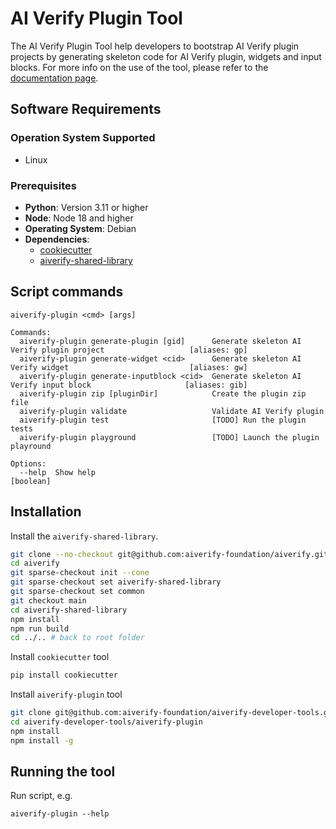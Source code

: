 # AI Verify Plugin Tool

The AI Verify Plugin Tool help developers to bootstrap AI Verify plugin projects by generating skeleton code for AI Verify plugin, widgets and input blocks. For more info on the use of the tool, please refer to the [documentation page](https://github.com/aiverify-foundation/aiverify-developer-tools/blob/docs/docs/plugins/Plugin_Tool.md).


## Software Requirements

### Operation System Supported
- Linux

### Prerequisites

- **Python**: Version 3.11 or higher
- **Node**: Node 18 and higher
- **Operating System**: Debian
- **Dependencies**:
  - [cookiecutter](https://github.com/cookiecutter/cookiecutter)
  - [aiverify-shared-library](https://github.com/aiverify-foundation/aiverify/tree/main/aiverify-shared-library)


## Script commands

```
aiverify-plugin <cmd> [args]

Commands:
  aiverify-plugin generate-plugin [gid]      Generate skeleton AI Verify plugin project                   [aliases: gp]
  aiverify-plugin generate-widget <cid>      Generate skeleton AI Verify widget                           [aliases: gw]
  aiverify-plugin generate-inputblock <cid>  Generate skeleton AI Verify input block                     [aliases: gib]
  aiverify-plugin zip [pluginDir]            Create the plugin zip file
  aiverify-plugin validate                   Validate AI Verify plugin
  aiverify-plugin test                       [TODO] Run the plugin tests
  aiverify-plugin playground                 [TODO] Launch the plugin playround

Options:
  --help  Show help                                                                                            [boolean]
```

## Installation
Install the `aiverify-shared-library`.
```sh
git clone --no-checkout git@github.com:aiverify-foundation/aiverify.git
cd aiverify
git sparse-checkout init --cone
git sparse-checkout set aiverify-shared-library
git sparse-checkout set common
git checkout main 
cd aiverify-shared-library
npm install
npm run build
cd ../.. # back to root folder
```

Install `cookiecutter` tool
```sh
pip install cookiecutter
```

Install `aiverify-plugin` tool
```sh
git clone git@github.com:aiverify-foundation/aiverify-developer-tools.git
cd aiverify-developer-tools/aiverify-plugin
npm install
npm install -g
```

## Running the tool
Run script, e.g. 
```
aiverify-plugin --help
```
